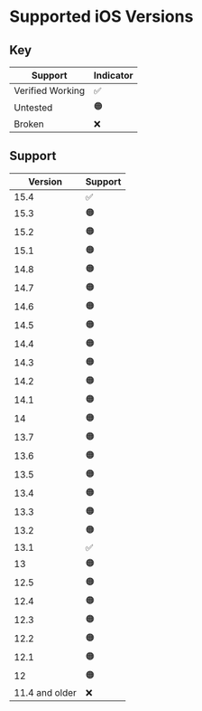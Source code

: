 # Supported iOS Versions

## Key
| Support          | Indicator   |
| ---------------- | ----------- |
| Verified Working | ✅          |
| Untested         | 🟠          |
| Broken           | ❌          |

## Support
| Version     | Support     |
| ----------- | ----------- |
| 15.4        | ✅          |
| 15.3        | 🟠          |
| 15.2        | 🟠          |
| 15.1        | 🟠          |
| 14.8        | 🟠          |
| 14.7        | 🟠          |
| 14.6        | 🟠          |
| 14.5        | 🟠          |
| 14.4        | 🟠          |
| 14.3        | 🟠          |
| 14.2        | 🟠          |
| 14.1        | 🟠          |
| 14          | 🟠          |
| 13.7        | 🟠          |
| 13.6        | 🟠          |
| 13.5        | 🟠          |
| 13.4        | 🟠          |
| 13.3        | 🟠          |
| 13.2        | 🟠          |
| 13.1        | ✅          |
| 13          | 🟠          |
| 12.5        | 🟠          |
| 12.4        | 🟠          |
| 12.3        | 🟠          |
| 12.2        | 🟠          |
| 12.1        | 🟠          |
| 12          | 🟠          |
| 11.4 and older         | ❌          |
